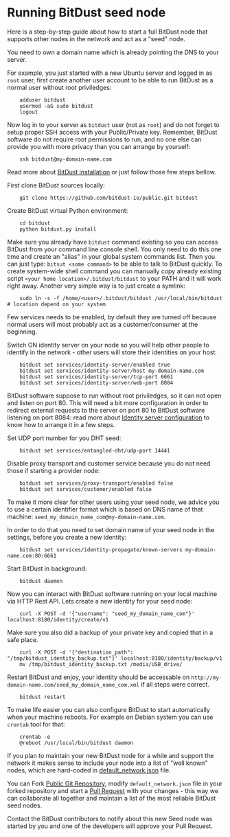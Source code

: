 # Running BitDust seed node

Here is a step-by-step guide about how to start a full BitDust node that supports other nodes in the network and act as a "seed" node.

You need to own a domain name which is already pointing the DNS to your server.

For example, you just started with a new Ubuntu server and logged in as `root` user, first create another user account to be able to run BitDust as a normal user without root priviledges:

        adduser bitdust
        usermod -aG sudo bitdust
        logout


Now log in to your server as `bitdust` user (not as `root`) and do not forget to setup proper SSH access with your Public/Private key. Remember, BitDust software do not require root permissions to run, and no one else can provide you with more privacy than you can arrange by yourself:

        ssh bitdust@my-domain-name.com


Read more about [BitDust installation](install.md) or just follow those few steps bellow.

First clone BitDust sources locally:

        git clone https://github.com/bitdust-io/public.git bitdust


Create BitDust virtual Python environment:
        
        cd bitdust
        python bitdust.py install


Make sure you already have `bitdust` command existing so you can access BitDust from your command line console shell.
You only need to do this one time and create an "alias" in your global system commands list. Then you can just type: `bitsut <some command>` to be able to talk to BitDust quickly. To create system-wide shell command you can manually copy already existing script `<your home location>/.bitdust/bitdust` to your PATH and it will work right away. Another very simple way is to just create a symlink:

        sudo ln -s -f /home/<user>/.bitdust/bitdust /usr/local/bin/bitdust  # location depend on your system


Few services needs to be enabled, by default they are turned off because normal users will most probably act as a customer/consumer at the beginning.

Switch ON identity server on your node so you will help other people to identify in the network - other users will store their identities on your host:

        bitdust set services/identity-server/enabled true
        bitdust set services/identity-server/host my-domain-name.com
        bitdust set services/identity-server/tcp-port 6661
        bitdust set services/identity-server/web-port 8084


BitDust software suppose to run without root priviledges, so it can not open and listen on port 80. This will need a bit more configuration in order to redirect external requests to the server on port 80 to BitDust software listening on port 8084: read more about [Identity server configuration](identity_server.md) to know how to arrange it in a few steps.

Set UDP port number for you DHT seed:

        bitdust set services/entangled-dht/udp-port 14441


Disable proxy transport and customer service because you do not need those if starting a provider node:

        bitdust set services/proxy-transport/enabled false
        bitdust set services/customer/enabled false


To make it more clear for other users using your seed node, we advice you to use a certain identifier format which is based on DNS name of that machine: `seed_my_domain_name_com@my-domain-name.com`.

In order to do that you need to set domain name of your seed node in the settings, before you create a new identity:

        bitdust set services/identity-propagate/known-servers my-domain-name.com:80:6661


Start BitDust in background:

        bitdust daemon


Now you can interact with BitDust software running on your local machine via HTTP Rest API. Lets create a new identity for your seed node:

        curl -X POST -d '{"username": "seed_my_domain_name_com"}' localhost:8180/identity/create/v1


Make sure you also did a backup of your private key and copied that in a safe place.

        curl -X POST -d '{"destination_path": "/tmp/bitdust_identity_backup.txt"}' localhost:8180/identity/backup/v1
        mv /tmp/bitdust_identity_backup.txt /media/USB_drive/


Restart BitDust and enjoy, your identity should be accessable on `http://my-domain-name.com/seed_my_domain_name_com.xml` if all steps were correct.

        bitdust restart


To make life easier you can also configure BitDust to start automatically when your machine reboots. For example on Debian system you can use `crontab` tool for that:

        crontab -e
        @reboot /usr/local/bin/bitdust daemon


If you plan to maintain your new BitDust node for a while and support the network it makes sense to include your node into a list of "well known" nodes, which are hard-coded in [default_network.json](https://github.com/bitdust-io/public/blob/master/default_network.json) file.

You can Fork [Public Git Repository](https://github.com/bitdust-io/public), modify `default_network.json` file in your forked repository and start a [Pull Request](https://github.com/bitdust-io/public/pulls) with your changes - this way we can collaborate all together and maintain a list of the most reliable BitDust seed nodes.

Contact the BitDust contributors to notify about this new Seed node was started by you and one of the developers will approve your Pull Request.



<div class=fbcomments markdown="1">
</div>
